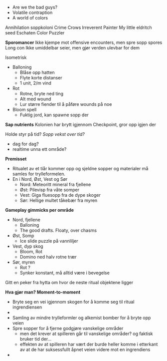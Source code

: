 - Are we the bad guys?
- Volatile contraption
- A world of colors

Annihilation soppkoloni
Crime Crows
Irreverent Painter
My little eldritch seed
Eschaten Color Puzzler


**Sporomancer**
Ikke kjempe mot offensive encounters, men spre sopp spores
Long con
Ikke umiddelbar seier, men gjør verden ulevbar for dem

Isometrisk

- Balloning
	- Blåse opp hatten
	- Flyte korte distanser
	- 1 unit, 2/m vind
- Rot
	- Rotne, bryte ned ting
	- Alt med wound
	- Lur større fiender til å påføre wounds på noe
- Bloom spell
	- Fuktig jord, kan spawne sopp der

**Sap nutrients**
Kolonien har brytt igjennom
Checkpoint,
gror opp igjen der

Holde styr på tid? _Sopp vekst over tid?_
- dag for dag?
- realtime unna ett område?

**Premisset**
+ Ritualet av et tiår kommer opp og sjeldne sopper og materialer må samles for trylleformelen.
+ En i Nord, Øst, Vest og Sør
	+ Nord: Meteoritt mineral fra fjellene
	+ Øst: Pilevisp fra våte somper
	+ Vest: Giga fluesopp fra de dype skoger
	+ Sør: Hellige multet tåkebær fra myren

**Gameplay gimmicks per område**
+ Nord, fjellene
	+ Balloning
	+ The good drafts. Floaty, over chasms
+ Øst, Somp
	+ Ice slide puzzle på vannliljer
+ Vest, dyp skog
	+ Bloom, Rot
	+ Domino ned halv rotne trær 
+ Sør, myren
	+ Rot ?
	+ Synker konstant, må alltid være i bevegelse

Gitt en peker fra hytta om hvor de neste ritual objektene ligger

**Hva gjør man? Moment-to-moment**
+ Bryte seg en vei igjennom skogen for å komme seg til ritual ingrendiensen
+ 
+ Samling av mindre trylleformler og alkemist bomber for å bryte opp veien
+ Spre sopper for å fjerne godgjøre vanskelige områder
	+ men det krever at spilleren går til vanskelige områder? og faktisk bruker tid der...
	+ effekten av at spilleren har vært der burde heller komme i etterkant av at de har suksessfullt åpnet veien videre mot en ingrendiens
+ 